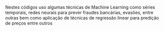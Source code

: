 Nestes códigos uso algumas técnicas de Machine Learning como séries temporais, redes neurais para prever fraudes bancárias, evasões, entre outras
bem como aplicação de técnicas de regressão linear para predição de preços entre outros

